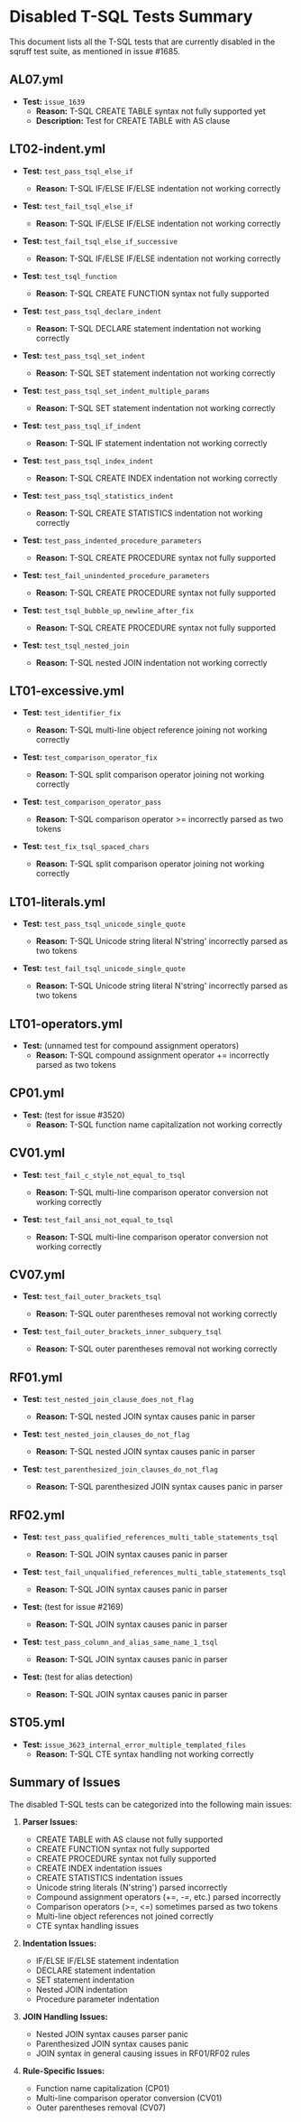 # Disabled T-SQL Tests Summary

This document lists all the T-SQL tests that are currently disabled in the sqruff test suite, as mentioned in issue #1685.

## AL07.yml
- **Test:** `issue_1639`
  - **Reason:** T-SQL CREATE TABLE syntax not fully supported yet
  - **Description:** Test for CREATE TABLE with AS clause

## LT02-indent.yml
- **Test:** `test_pass_tsql_else_if`
  - **Reason:** T-SQL IF/ELSE IF/ELSE indentation not working correctly
  
- **Test:** `test_fail_tsql_else_if`
  - **Reason:** T-SQL IF/ELSE IF/ELSE indentation not working correctly
  
- **Test:** `test_fail_tsql_else_if_successive`
  - **Reason:** T-SQL IF/ELSE IF/ELSE indentation not working correctly
  
- **Test:** `test_tsql_function`
  - **Reason:** T-SQL CREATE FUNCTION syntax not fully supported
  
- **Test:** `test_pass_tsql_declare_indent`
  - **Reason:** T-SQL DECLARE statement indentation not working correctly
  
- **Test:** `test_pass_tsql_set_indent`
  - **Reason:** T-SQL SET statement indentation not working correctly
  
- **Test:** `test_pass_tsql_set_indent_multiple_params`
  - **Reason:** T-SQL SET statement indentation not working correctly
  
- **Test:** `test_pass_tsql_if_indent`
  - **Reason:** T-SQL IF statement indentation not working correctly
  
- **Test:** `test_pass_tsql_index_indent`
  - **Reason:** T-SQL CREATE INDEX indentation not working correctly
  
- **Test:** `test_pass_tsql_statistics_indent`
  - **Reason:** T-SQL CREATE STATISTICS indentation not working correctly
  
- **Test:** `test_pass_indented_procedure_parameters`
  - **Reason:** T-SQL CREATE PROCEDURE syntax not fully supported
  
- **Test:** `test_fail_unindented_procedure_parameters`
  - **Reason:** T-SQL CREATE PROCEDURE syntax not fully supported
  
- **Test:** `test_tsql_bubble_up_newline_after_fix`
  - **Reason:** T-SQL CREATE PROCEDURE syntax not fully supported
  
- **Test:** `test_tsql_nested_join`
  - **Reason:** T-SQL nested JOIN indentation not working correctly

## LT01-excessive.yml
- **Test:** `test_identifier_fix`
  - **Reason:** T-SQL multi-line object reference joining not working correctly
  
- **Test:** `test_comparison_operator_fix`
  - **Reason:** T-SQL split comparison operator joining not working correctly
  
- **Test:** `test_comparison_operator_pass`
  - **Reason:** T-SQL comparison operator >= incorrectly parsed as two tokens
  
- **Test:** `test_fix_tsql_spaced_chars`
  - **Reason:** T-SQL split comparison operator joining not working correctly

## LT01-literals.yml
- **Test:** `test_pass_tsql_unicode_single_quote`
  - **Reason:** T-SQL Unicode string literal N'string' incorrectly parsed as two tokens
  
- **Test:** `test_fail_tsql_unicode_single_quote`
  - **Reason:** T-SQL Unicode string literal N'string' incorrectly parsed as two tokens

## LT01-operators.yml
- **Test:** (unnamed test for compound assignment operators)
  - **Reason:** T-SQL compound assignment operator += incorrectly parsed as two tokens

## CP01.yml
- **Test:** (test for issue #3520)
  - **Reason:** T-SQL function name capitalization not working correctly

## CV01.yml
- **Test:** `test_fail_c_style_not_equal_to_tsql`
  - **Reason:** T-SQL multi-line comparison operator conversion not working correctly
  
- **Test:** `test_fail_ansi_not_equal_to_tsql`
  - **Reason:** T-SQL multi-line comparison operator conversion not working correctly

## CV07.yml
- **Test:** `test_fail_outer_brackets_tsql`
  - **Reason:** T-SQL outer parentheses removal not working correctly
  
- **Test:** `test_fail_outer_brackets_inner_subquery_tsql`
  - **Reason:** T-SQL outer parentheses removal not working correctly

## RF01.yml
- **Test:** `test_nested_join_clause_does_not_flag`
  - **Reason:** T-SQL nested JOIN syntax causes panic in parser
  
- **Test:** `test_nested_join_clauses_do_not_flag`
  - **Reason:** T-SQL nested JOIN syntax causes panic in parser
  
- **Test:** `test_parenthesized_join_clauses_do_not_flag`
  - **Reason:** T-SQL parenthesized JOIN syntax causes panic in parser

## RF02.yml
- **Test:** `test_pass_qualified_references_multi_table_statements_tsql`
  - **Reason:** T-SQL JOIN syntax causes panic in parser
  
- **Test:** `test_fail_unqualified_references_multi_table_statements_tsql`
  - **Reason:** T-SQL JOIN syntax causes panic in parser
  
- **Test:** (test for issue #2169)
  - **Reason:** T-SQL JOIN syntax causes panic in parser
  
- **Test:** `test_pass_column_and_alias_same_name_1_tsql`
  - **Reason:** T-SQL JOIN syntax causes panic in parser
  
- **Test:** (test for alias detection)
  - **Reason:** T-SQL JOIN syntax causes panic in parser

## ST05.yml
- **Test:** `issue_3623_internal_error_multiple_templated_files`
  - **Reason:** T-SQL CTE syntax handling not working correctly

## Summary of Issues
The disabled T-SQL tests can be categorized into the following main issues:

1. **Parser Issues:**
   - CREATE TABLE with AS clause not fully supported
   - CREATE FUNCTION syntax not fully supported
   - CREATE PROCEDURE syntax not fully supported
   - CREATE INDEX indentation issues
   - CREATE STATISTICS indentation issues
   - Unicode string literals (N'string') parsed incorrectly
   - Compound assignment operators (+=, -=, etc.) parsed incorrectly
   - Comparison operators (>=, <=) sometimes parsed as two tokens
   - Multi-line object references not joined correctly
   - CTE syntax handling issues

2. **Indentation Issues:**
   - IF/ELSE IF/ELSE statement indentation
   - DECLARE statement indentation
   - SET statement indentation
   - Nested JOIN indentation
   - Procedure parameter indentation

3. **JOIN Handling Issues:**
   - Nested JOIN syntax causes parser panic
   - Parenthesized JOIN syntax causes panic
   - JOIN syntax in general causing issues in RF01/RF02 rules

4. **Rule-Specific Issues:**
   - Function name capitalization (CP01)
   - Multi-line comparison operator conversion (CV01)
   - Outer parentheses removal (CV07)